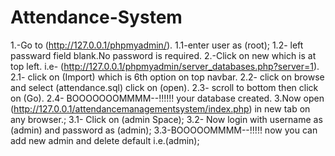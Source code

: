 # Attendance-System
 1.-Go to (http://127.0.0.1/phpmyadmin/).  1.1-enter user as (root);  1.2- left passward field blank.No password is required.  2.-Click on new which is at top left. i.e- (http://127.0.0.1/phpmyadmin/server_databases.php?server=1).  2.1- click on (Import) which is 6th option on top navbar.  2.2- click on browse and select (attendance.sql) click on (open).  2.3- scroll to bottom then click on (Go).  2.4- BOOOOOOOMMMM--!!!!!! your database created.  3.Now open (http://127.0.0.1/attendancemanagementsystem/index.php) in new tab on any browser.;  3.1- Click on (admin Space);  3.2- Now login with username as (admin) and password as (admin);  3.3-BOOOOOMMMM--!!!!! now you can add new admin and delete default i.e.(admin);
